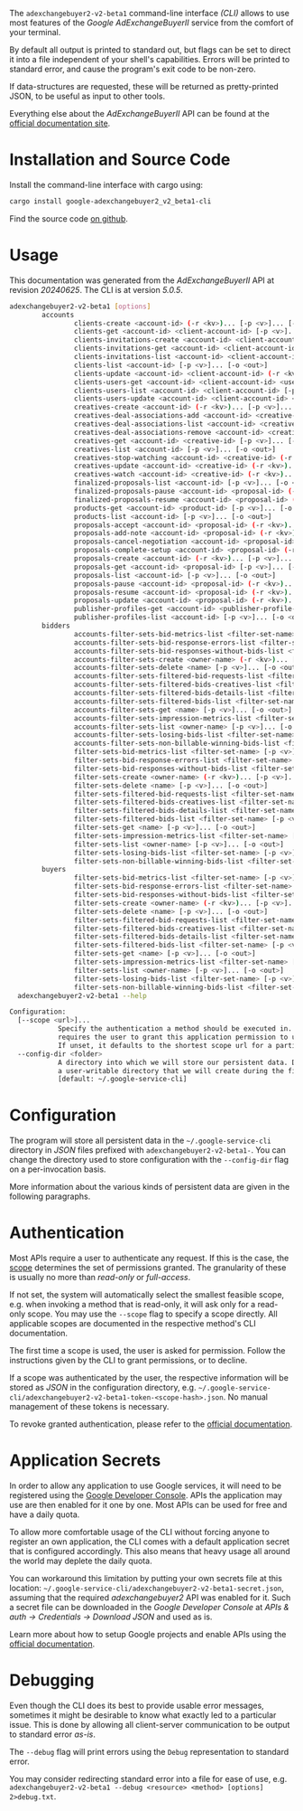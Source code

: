 <!---
DO NOT EDIT !
This file was generated automatically from 'src/generator/templates/cli/README.md.mako'
DO NOT EDIT !
-->
The `adexchangebuyer2-v2-beta1` command-line interface *(CLI)* allows to use most features of the *Google AdExchangeBuyerII* service from the comfort of your terminal.

By default all output is printed to standard out, but flags can be set to direct it into a file independent of your shell's
capabilities. Errors will be printed to standard error, and cause the program's exit code to be non-zero.

If data-structures are requested, these will be returned as pretty-printed JSON, to be useful as input to other tools.

Everything else about the *AdExchangeBuyerII* API can be found at the
[official documentation site](https://developers.google.com/authorized-buyers/apis/reference/rest/).

# Installation and Source Code

Install the command-line interface with cargo using:

```bash
cargo install google-adexchangebuyer2_v2_beta1-cli
```

Find the source code [on github](https://github.com/Byron/google-apis-rs/tree/main/gen/adexchangebuyer2_v2_beta1-cli).

# Usage

This documentation was generated from the *AdExchangeBuyerII* API at revision *20240625*. The CLI is at version *5.0.5*.

```bash
adexchangebuyer2-v2-beta1 [options]
        accounts
                clients-create <account-id> (-r <kv>)... [-p <v>]... [-o <out>]
                clients-get <account-id> <client-account-id> [-p <v>]... [-o <out>]
                clients-invitations-create <account-id> <client-account-id> (-r <kv>)... [-p <v>]... [-o <out>]
                clients-invitations-get <account-id> <client-account-id> <invitation-id> [-p <v>]... [-o <out>]
                clients-invitations-list <account-id> <client-account-id> [-p <v>]... [-o <out>]
                clients-list <account-id> [-p <v>]... [-o <out>]
                clients-update <account-id> <client-account-id> (-r <kv>)... [-p <v>]... [-o <out>]
                clients-users-get <account-id> <client-account-id> <user-id> [-p <v>]... [-o <out>]
                clients-users-list <account-id> <client-account-id> [-p <v>]... [-o <out>]
                clients-users-update <account-id> <client-account-id> <user-id> (-r <kv>)... [-p <v>]... [-o <out>]
                creatives-create <account-id> (-r <kv>)... [-p <v>]... [-o <out>]
                creatives-deal-associations-add <account-id> <creative-id> (-r <kv>)... [-p <v>]... [-o <out>]
                creatives-deal-associations-list <account-id> <creative-id> [-p <v>]... [-o <out>]
                creatives-deal-associations-remove <account-id> <creative-id> (-r <kv>)... [-p <v>]... [-o <out>]
                creatives-get <account-id> <creative-id> [-p <v>]... [-o <out>]
                creatives-list <account-id> [-p <v>]... [-o <out>]
                creatives-stop-watching <account-id> <creative-id> (-r <kv>)... [-p <v>]... [-o <out>]
                creatives-update <account-id> <creative-id> (-r <kv>)... [-p <v>]... [-o <out>]
                creatives-watch <account-id> <creative-id> (-r <kv>)... [-p <v>]... [-o <out>]
                finalized-proposals-list <account-id> [-p <v>]... [-o <out>]
                finalized-proposals-pause <account-id> <proposal-id> (-r <kv>)... [-p <v>]... [-o <out>]
                finalized-proposals-resume <account-id> <proposal-id> (-r <kv>)... [-p <v>]... [-o <out>]
                products-get <account-id> <product-id> [-p <v>]... [-o <out>]
                products-list <account-id> [-p <v>]... [-o <out>]
                proposals-accept <account-id> <proposal-id> (-r <kv>)... [-p <v>]... [-o <out>]
                proposals-add-note <account-id> <proposal-id> (-r <kv>)... [-p <v>]... [-o <out>]
                proposals-cancel-negotiation <account-id> <proposal-id> (-r <kv>)... [-p <v>]... [-o <out>]
                proposals-complete-setup <account-id> <proposal-id> (-r <kv>)... [-p <v>]... [-o <out>]
                proposals-create <account-id> (-r <kv>)... [-p <v>]... [-o <out>]
                proposals-get <account-id> <proposal-id> [-p <v>]... [-o <out>]
                proposals-list <account-id> [-p <v>]... [-o <out>]
                proposals-pause <account-id> <proposal-id> (-r <kv>)... [-p <v>]... [-o <out>]
                proposals-resume <account-id> <proposal-id> (-r <kv>)... [-p <v>]... [-o <out>]
                proposals-update <account-id> <proposal-id> (-r <kv>)... [-p <v>]... [-o <out>]
                publisher-profiles-get <account-id> <publisher-profile-id> [-p <v>]... [-o <out>]
                publisher-profiles-list <account-id> [-p <v>]... [-o <out>]
        bidders
                accounts-filter-sets-bid-metrics-list <filter-set-name> [-p <v>]... [-o <out>]
                accounts-filter-sets-bid-response-errors-list <filter-set-name> [-p <v>]... [-o <out>]
                accounts-filter-sets-bid-responses-without-bids-list <filter-set-name> [-p <v>]... [-o <out>]
                accounts-filter-sets-create <owner-name> (-r <kv>)... [-p <v>]... [-o <out>]
                accounts-filter-sets-delete <name> [-p <v>]... [-o <out>]
                accounts-filter-sets-filtered-bid-requests-list <filter-set-name> [-p <v>]... [-o <out>]
                accounts-filter-sets-filtered-bids-creatives-list <filter-set-name> <creative-status-id> [-p <v>]... [-o <out>]
                accounts-filter-sets-filtered-bids-details-list <filter-set-name> <creative-status-id> [-p <v>]... [-o <out>]
                accounts-filter-sets-filtered-bids-list <filter-set-name> [-p <v>]... [-o <out>]
                accounts-filter-sets-get <name> [-p <v>]... [-o <out>]
                accounts-filter-sets-impression-metrics-list <filter-set-name> [-p <v>]... [-o <out>]
                accounts-filter-sets-list <owner-name> [-p <v>]... [-o <out>]
                accounts-filter-sets-losing-bids-list <filter-set-name> [-p <v>]... [-o <out>]
                accounts-filter-sets-non-billable-winning-bids-list <filter-set-name> [-p <v>]... [-o <out>]
                filter-sets-bid-metrics-list <filter-set-name> [-p <v>]... [-o <out>]
                filter-sets-bid-response-errors-list <filter-set-name> [-p <v>]... [-o <out>]
                filter-sets-bid-responses-without-bids-list <filter-set-name> [-p <v>]... [-o <out>]
                filter-sets-create <owner-name> (-r <kv>)... [-p <v>]... [-o <out>]
                filter-sets-delete <name> [-p <v>]... [-o <out>]
                filter-sets-filtered-bid-requests-list <filter-set-name> [-p <v>]... [-o <out>]
                filter-sets-filtered-bids-creatives-list <filter-set-name> <creative-status-id> [-p <v>]... [-o <out>]
                filter-sets-filtered-bids-details-list <filter-set-name> <creative-status-id> [-p <v>]... [-o <out>]
                filter-sets-filtered-bids-list <filter-set-name> [-p <v>]... [-o <out>]
                filter-sets-get <name> [-p <v>]... [-o <out>]
                filter-sets-impression-metrics-list <filter-set-name> [-p <v>]... [-o <out>]
                filter-sets-list <owner-name> [-p <v>]... [-o <out>]
                filter-sets-losing-bids-list <filter-set-name> [-p <v>]... [-o <out>]
                filter-sets-non-billable-winning-bids-list <filter-set-name> [-p <v>]... [-o <out>]
        buyers
                filter-sets-bid-metrics-list <filter-set-name> [-p <v>]... [-o <out>]
                filter-sets-bid-response-errors-list <filter-set-name> [-p <v>]... [-o <out>]
                filter-sets-bid-responses-without-bids-list <filter-set-name> [-p <v>]... [-o <out>]
                filter-sets-create <owner-name> (-r <kv>)... [-p <v>]... [-o <out>]
                filter-sets-delete <name> [-p <v>]... [-o <out>]
                filter-sets-filtered-bid-requests-list <filter-set-name> [-p <v>]... [-o <out>]
                filter-sets-filtered-bids-creatives-list <filter-set-name> <creative-status-id> [-p <v>]... [-o <out>]
                filter-sets-filtered-bids-details-list <filter-set-name> <creative-status-id> [-p <v>]... [-o <out>]
                filter-sets-filtered-bids-list <filter-set-name> [-p <v>]... [-o <out>]
                filter-sets-get <name> [-p <v>]... [-o <out>]
                filter-sets-impression-metrics-list <filter-set-name> [-p <v>]... [-o <out>]
                filter-sets-list <owner-name> [-p <v>]... [-o <out>]
                filter-sets-losing-bids-list <filter-set-name> [-p <v>]... [-o <out>]
                filter-sets-non-billable-winning-bids-list <filter-set-name> [-p <v>]... [-o <out>]
  adexchangebuyer2-v2-beta1 --help

Configuration:
  [--scope <url>]...
            Specify the authentication a method should be executed in. Each scope
            requires the user to grant this application permission to use it.
            If unset, it defaults to the shortest scope url for a particular method.
  --config-dir <folder>
            A directory into which we will store our persistent data. Defaults to
            a user-writable directory that we will create during the first invocation.
            [default: ~/.google-service-cli]

```

# Configuration

The program will store all persistent data in the `~/.google-service-cli` directory in *JSON* files prefixed with `adexchangebuyer2-v2-beta1-`.  You can change the directory used to store configuration with the `--config-dir` flag on a per-invocation basis.

More information about the various kinds of persistent data are given in the following paragraphs.

# Authentication

Most APIs require a user to authenticate any request. If this is the case, the [scope][scopes] determines the 
set of permissions granted. The granularity of these is usually no more than *read-only* or *full-access*.

If not set, the system will automatically select the smallest feasible scope, e.g. when invoking a
method that is read-only, it will ask only for a read-only scope. 
You may use the `--scope` flag to specify a scope directly. 
All applicable scopes are documented in the respective method's CLI documentation.

The first time a scope is used, the user is asked for permission. Follow the instructions given 
by the CLI to grant permissions, or to decline.

If a scope was authenticated by the user, the respective information will be stored as *JSON* in the configuration
directory, e.g. `~/.google-service-cli/adexchangebuyer2-v2-beta1-token-<scope-hash>.json`. No manual management of these tokens
is necessary.

To revoke granted authentication, please refer to the [official documentation][revoke-access].

# Application Secrets

In order to allow any application to use Google services, it will need to be registered using the 
[Google Developer Console][google-dev-console]. APIs the application may use are then enabled for it
one by one. Most APIs can be used for free and have a daily quota.

To allow more comfortable usage of the CLI without forcing anyone to register an own application, the CLI
comes with a default application secret that is configured accordingly. This also means that heavy usage
all around the world may deplete the daily quota.

You can workaround this limitation by putting your own secrets file at this location: 
`~/.google-service-cli/adexchangebuyer2-v2-beta1-secret.json`, assuming that the required *adexchangebuyer2* API 
was enabled for it. Such a secret file can be downloaded in the *Google Developer Console* at 
*APIs & auth -> Credentials -> Download JSON* and used as is.

Learn more about how to setup Google projects and enable APIs using the [official documentation][google-project-new].


# Debugging

Even though the CLI does its best to provide usable error messages, sometimes it might be desirable to know
what exactly led to a particular issue. This is done by allowing all client-server communication to be 
output to standard error *as-is*.

The `--debug` flag will print errors using the `Debug` representation to standard error.

You may consider redirecting standard error into a file for ease of use, e.g. `adexchangebuyer2-v2-beta1 --debug <resource> <method> [options] 2>debug.txt`.


[scopes]: https://developers.google.com/+/api/oauth#scopes
[revoke-access]: http://webapps.stackexchange.com/a/30849
[google-dev-console]: https://console.developers.google.com/
[google-project-new]: https://developers.google.com/console/help/new/
